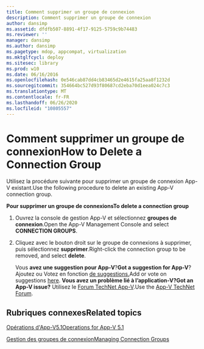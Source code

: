 ```yaml
---
title: Comment supprimer un groupe de connexion
description: Comment supprimer un groupe de connexion
author: dansimp
ms.assetid: dfdfb507-8891-4f17-9125-5759c9b74483
ms.reviewer: ''
manager: dansimp
ms.author: dansimp
ms.pagetype: mdop, appcompat, virtualization
ms.mktglfcycl: deploy
ms.sitesec: library
ms.prod: w10
ms.date: 06/16/2016
ms.openlocfilehash: 0e546cab87dd4cb83465d2e4615fa25aa8f1232d
ms.sourcegitcommit: 354664bc527d93f80687cd2eba70d1eea024c7c3
ms.translationtype: MT
ms.contentlocale: fr-FR
ms.lasthandoff: 06/26/2020
ms.locfileid: "10805557"
---
```

# <span data-ttu-id="ddb96-103">Comment supprimer un groupe de connexion</span><span class="sxs-lookup"><span data-stu-id="ddb96-103">How to Delete a Connection Group</span></span>


<span data-ttu-id="ddb96-104">Utilisez la procédure suivante pour supprimer un groupe de connexion App-V existant.</span><span class="sxs-lookup"><span data-stu-id="ddb96-104">Use the following procedure to delete an existing App-V connection group.</span></span>

**<span data-ttu-id="ddb96-105">Pour supprimer un groupe de connexions</span><span class="sxs-lookup"><span data-stu-id="ddb96-105">To delete a connection group</span></span>**

1.  <span data-ttu-id="ddb96-106">Ouvrez la console de gestion App-V et sélectionnez **groupes de connexion**.</span><span class="sxs-lookup"><span data-stu-id="ddb96-106">Open the App-V Management Console and select **CONNECTION GROUPS**.</span></span>

2.  <span data-ttu-id="ddb96-107">Cliquez avec le bouton droit sur le groupe de connexions à supprimer, puis sélectionnez **supprimer**.</span><span class="sxs-lookup"><span data-stu-id="ddb96-107">Right-click the connection group to be removed, and select **delete**.</span></span>

    <span data-ttu-id="ddb96-108">Vous **avez une suggestion pour App-V**?</span><span class="sxs-lookup"><span data-stu-id="ddb96-108">**Got a suggestion for App-V**?</span></span> <span data-ttu-id="ddb96-109">Ajoutez ou Votez en fonction [de suggestions.](http://appv.uservoice.com/forums/280448-microsoft-application-virtualization)</span><span class="sxs-lookup"><span data-stu-id="ddb96-109">Add or vote on suggestions [here](http://appv.uservoice.com/forums/280448-microsoft-application-virtualization).</span></span> **<span data-ttu-id="ddb96-110">Vous avez un problème lié à l’application-V?</span><span class="sxs-lookup"><span data-stu-id="ddb96-110">Got an App-V issue?</span></span>** <span data-ttu-id="ddb96-111">Utilisez le [Forum TechNet App-V](https://social.technet.microsoft.com/Forums/home?forum=mdopappv).</span><span class="sxs-lookup"><span data-stu-id="ddb96-111">Use the [App-V TechNet Forum](https://social.technet.microsoft.com/Forums/home?forum=mdopappv).</span></span>

## <span data-ttu-id="ddb96-112">Rubriques connexes</span><span class="sxs-lookup"><span data-stu-id="ddb96-112">Related topics</span></span>


[<span data-ttu-id="ddb96-113">Opérations d'App-V5.1</span><span class="sxs-lookup"><span data-stu-id="ddb96-113">Operations for App-V 5.1</span></span>](operations-for-app-v-51.md)

[<span data-ttu-id="ddb96-114">Gestion des groupes de connexion</span><span class="sxs-lookup"><span data-stu-id="ddb96-114">Managing Connection Groups</span></span>](managing-connection-groups51.md)

 

 





